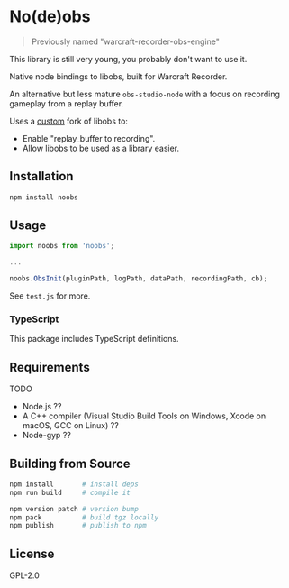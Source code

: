 # No(de)obs
> Previously named "warcraft-recorder-obs-engine"

This library is still very young, you probably don't want to use it.

Native node bindings to libobs, built for Warcraft Recorder. 

An alternative but less mature `obs-studio-node` with a focus on recording gameplay from a replay buffer.

Uses a [custom](https://github.com/aza547/warcraft-recorder-obs-studio) fork of libobs to:
- Enable "replay_buffer to recording".
- Allow libobs to be used as a library easier.

## Installation

```bash
npm install noobs
```

## Usage

```javascript
import noobs from 'noobs';

...

noobs.ObsInit(pluginPath, logPath, dataPath, recordingPath, cb);
```

See `test.js` for more.

### TypeScript

This package includes TypeScript definitions.

## Requirements

TODO

- Node.js ??
- A C++ compiler (Visual Studio Build Tools on Windows, Xcode on macOS, GCC on Linux) ??
- Node-gyp ??

## Building from Source

```bash
npm install       # install deps
npm run build     # compile it

npm version patch # version bump
npm pack          # build tgz locally
npm publish       # publish to npm
```

## License

GPL-2.0
